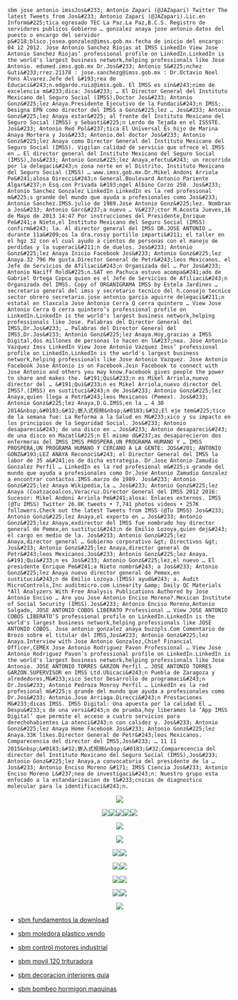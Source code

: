 
```
sbm jose antonio imssJos&#233; Antonio Zapari (@JAZapari) Twitter The latest Tweets from Jos&#233; Antonio Zapari (@JAZapari).Lic.en Inform&#225;tica egresado TEC La Paz.La Paz,B.C.S. Registro de servidores publicos Gobierno … gonzalez anaya jose antonio.datos del puesto o encargo del servidor p&#218;blico.josea.gonzalez@imss.gob.mx.fecha de inicio del encargo: 04 12 2012. Jose Antonio Sanchez Riojas at IMSS LinkedIn View Jose Antonio Sanchez Riojas’ professional profile on LinkedIn.LinkedIn is the world's largest business network,helping professionals like Jose Antonio. edumed.imss.gob.mx Dr.Jos&#233; Antonio S&#225;nchez Guti&#233;rrez.21178 : jose.sanchezg@imss.gob.mx : Dr.Octavio Noel Pons Alvarez.Jefe del &#193;rea de Educaci&#243;n.edgardo.ruiz@imss.gob. El IMSS es sin&#243;nimo de excelencia m&#233;dica: Jos&#233; … El Director General del Instituto Mexicano del Seguro Social (IMSS),Doctor Jos&#233; Antonio Gonz&#225;lez Anaya.Presidente Ejecutivo de la Fundaci&#243;n IMSS;. Designa EPN como director del IMSS a Gonz&#225;lez … Jos&#233; Antonio Gonz&#225;lez Anaya estar&#225; al frente del Instituto Mexicano del Seguro Social (IMSS) y Sebasti&#225;n Lerdo de Tejada en el ISSSTE. Jos&#233; Antonio Red Pol&#237;tica El Universal Es hijo de Marina Anaya Mortera y Jos&#233; Antonio.del doctor Jos&#233; Antonio Gonz&#225;lez Anaya como Director General del Instituto Mexicano del Seguro Social (IMSS). Vigilan calidad de servicio que ofrece el IMSS en … El director general del Instituto Mexicano del Seguro Social (IMSS),Jos&#233; Antonio Gonz&#225;lez Anaya,efectu&#243; un recorrido por la delegaci&#243;n zona norte en el Distrito. Instituto Mexicano del Seguro Social (IMSS) … www.imss.gob.mx.Dr.Mikel Andoni Arriola Pe&#241;alosa Direcci&#243;n General.Boulevard Antonio Pariente Algar&#237;n Esq.con Privada &#193;ngel Albino Corzo 250. Jos&#233; Antonio Sanchez Gonzalez LinkedIn LinkedIn es la red profesional m&#225;s grande del mundo que ayuda a profesionales como Jos&#233; Antonio Sanchez.IMSS.julio de 1989.Jose Antonio Gonz&#225;lez. Nombran a Jos&#233; Antonio Garc&#237;a nuevo … V&#237;ctor M.Acosta Jueves,16 de Mayo de 2013 14:47 Por instrucciones del Presidente,Enrique Pe&#241;a Nieto,el Instituto Mexicano del Seguro Social (IMSS) confirm&#243; la. Al director general del IMSS DR.JOSE ANTONIO … durante 11a&#209;os la dra.rossy portillo imparti&#211; el taller en el hgz 32 con el cual ayudo a cientos de personas con el manejo de perdidas y la superaci&#211;n de duelos. Jos&#233; Antonio Gonz&#225;lez Anaya Inicio Facebook Jos&#233; Antonio Gonz&#225;lez Anaya.32 796 Me gusta.Director General de Petr&#243;leos Mexicanos. el Jefe de Servicios de Afiliaci&#243;n Organizada del … Por Jos&#233; Antonio Naciff Rold&#225;n.SAT en Pachuca estuvo acompa&#241;ado de Gabriel Ortega Copca quien es el Jefe de Servicios de Afiliaci&#243;n Organizada del IMSS. Copy of ORGANIGRAMA IMSS by Estela Jardines … secretario general del imss y secretario tecnico del h.consejo tecnico sector obrero secretario.jose antonio garcia aguirre delegaci&#211;n estatal en tlaxcala Jose Antonio Cerra Q cerra quintero … View Jose Antonio Cerra Q cerra quintero’s professional profile on LinkedIn.LinkedIn is the world's largest business network,helping professionals like Jose. Palabras del Director General del IMSS,Dr.Jos&#233; … Palabras del Director General del IMSS,Dr.Jos&#233; Antonio Gonz&#225;lez Anaya.Hoy,gracias a IMSS Digital,dos millones de personas lo hacen en l&#237;nea. Jose Antonio Vazquez Imss LinkedIn View Jose Antonio Vazquez Imss’ professional profile on LinkedIn.LinkedIn is the world's largest business network,helping professionals like Jose Antonio Vazquez. Jose Antonio Facebook Jose Antonio is on Facebook.Join Facebook to connect with Jose Antonio and others you may know.Facebook gives people the power to share and makes the. &#191;Qui&#233;n es Mikel Arriola,nuevo director del … &#191;Qui&#233;n es Mikel Arriola,nuevo director del IMSS?.(IMSS) en sustituci&#243;n de Jos&#233; Antonio Gonz&#225;lez Anaya,quien llega a Petr&#243;leos Mexicanos (Pemex). Jos&#233; Antonio Gonz&#225;lez Anaya,D.G.IMSS,en la … 4 30 2014&nbsp;&#0183;&#32;嵌入式视频&nbsp;&#0183;&#32;El eje tem&#225;tico de la semana fue: La Reforma a la Salud en M&#233;xico y su impacto en los principios de la Seguridad Social. Jos&#233; Antonio desapareci&#243; de una disco en … Jos&#233; Antonio desapareci&#243; de una disco en Mazatl&#225;n El mismo d&#237;as desaparecieron dos enfermeras del IMSS IMSS PROSPERA,UN PROGRAMA HUMANO Y … IMSS PROSPERA,UN PROGRAMA HUMANO Y CERCANO A LA GENTE: JOS&#201; ANTONIO GONZ&#193;LEZ ANAYA Reconoci&#243; el Director General del IMSS la labor de 35 a&#241;os de dicha estrategia. Dr.Jose Antonio Zamudio Gonzalez Perfil … LinkedIn es la red profesional m&#225;s grande del mundo que ayuda a profesionales como Dr.Jose Antonio Zamudio Gonzalez a encontrar contactos.IMSS.marzo de 1989. Jos&#233; Antonio Gonz&#225;lez Anaya Wikipedia,la … Jos&#233; Antonio Gonz&#225;lez Anaya (Coatzacoalcos,Veracruz.Director General del IMSS 2012 2016: Sucesor: Mikel Andoni Arriola Pe&#241;alosa: Enlaces externos. IMSS (@Tu IMSS) Twitter 26.8K tweets • 7,741 photos videos • 257K followers.Check out the latest Tweets from IMSS (@Tu IMSS) Jos&#233; Antonio Gonz&#225;lez Anaya,el experto en … Jos&#233; Antonio Gonz&#225;lez Anaya,exdirector del IMSS fue nombrado hoy director general de Pemex,en sustituci&#243;n de Emilio Lozoya,quien dej&#243; el cargo en medio de la. Jos&#233; Antonio Gonz&#225;lez Anaya,director general … Gobierno corporativo &gt; Directivos &gt; Jos&#233; Antonio Gonz&#225;lez Anaya,director general de Petr&#243;leos Mexicanos.Jos&#233; Antonio Gonz&#225;lez Anaya. &#191;Qui&#233;n es Jos&#233; Antonio Gonz&#225;lez,el nuevo … El presidente Enrique Pe&#241;a Nieto nombr&#243; a Jos&#233; Antonio Gonz&#225;lez Anaya nuevo director general de Pemex,en sustituci&#243;n de Emilio Lozoya.(IMSS) ayud&#243; a. Audit MicroControls,Inc auditmicro.com Linearity &amp; Daily QC Materials *All Analyzers With Free Analysis Publications Authored by Jose Antonio Enciso … Are you Jose Antonio Enciso Moreno?.Mexican Institute of Social Security (IMSS).Jos&#233; Antonio Enciso Moreno,Antonio Salgado, JOSE ANTONIO COBOS LIBERATO Professional … View JOSE ANTONIO COBOS LIBERATO’S professional profile on LinkedIn.LinkedIn is the world's largest business network,helping professionals like JOSE ANTONIO COBOS. Jose antonio gonzalez anaya buzzpls.Com Comentario de Brozo sobre el titular del IMSS,Jos&#233; Antonio Gonz&#225;lez Anaya.Interview with Jose Antonio Gonzalez,Chief Financial Officer,CEMEX Jose Antonio Rodriguez Pavon Professional … View Jose Antonio Rodriguez Pavon’s professional profile on LinkedIn.LinkedIn is the world's largest business network,helping professionals like Jose Antonio. JOSE ANTONIO TORRES GARZON Perfil … JOSE ANTONIO TORRES GARZON.SUPERVISOR en IMSS Ltd.Ubicaci&#243;n Puebla de Zaragoza y alrededores,M&#233;xico Sector Desarrollo de programaci&#243;n Dr.Jos&#233; Antonio Pedroza Monroy Perfil … LinkedIn es la red profesional m&#225;s grande del mundo que ayuda a profesionales como Dr.Jos&#233; Antonio.Jose Arriaga.Direcci&#243;n Prestaciones M&#233;dicas IMSS. IMSS Digital: Una apuesta por la calidad El … Despu&#233;s de una versi&#243;n de prueba,hoy liberamos la ‘App IMSS Digital’ que permite el acceso a cuatro servicios para derechohabientes La atenci&#243;n con calidez y. Jos&#233; Antonio Gonz&#225;lez Anaya Home Facebook Jos&#233; Antonio Gonz&#225;lez Anaya.33K likes.Director General de Petr&#243;leos Mexicanos. Comparecencia del director del IMSS,Jos&#233; … 11 11 2015&nbsp;&#0183;&#32;嵌入式视频&nbsp;&#0183;&#32;Comparecencia del director del Instituto Mexicano del Seguro Social (IMSS),Jos&#233; Antonio Gonz&#225;lez Anaya,a convocatoria del presidente de la … Jos&#233; Antonio Enciso Moreno &#171; IMSS Ciencia Jos&#233; Antonio Enciso Moreno L&#237;nea de investigaci&#243;n: Nuestro grupo esta enfocado a la estandarizacion de t&#233;cnicas de diagnostico molecular para la identificaci&#243;n. 
```

<div align="center">

<a href="https://es-crusher.shibang-china.com/github&k=sbm+jose+antonio+imss"><img src="https://static.shibang-china.com/es/crusher/logo.jpg"></a>

<a href="https://es-crusher.shibang-china.com/github&k=sbm+jose+antonio+imss"><img src="https://static.shibang-china.com/es/crusher/index.jpg"></a><a href="https://es-crusher.shibang-china.com/material.htmlgithub&k=sbm+jose+antonio+imss"><img src="https://static.shibang-china.com/es/crusher/material.jpg"></a><a href="https://es-crusher.shibang-china.com/application.htmlgithub&k=sbm+jose+antonio+imss"><img src="https://static.shibang-china.com/es/crusher/application.jpg"></a><a href="https://es-crusher.shibang-china.com/aboutus.htmlgithub&k=sbm+jose+antonio+imss"><img src="https://static.shibang-china.com/es/crusher/aboutus.jpg"></a><a href="https://es-crusher.shibang-china.com/contact.htmlgithub&k=sbm+jose+antonio+imss"><img src="https://static.shibang-china.com/es/crusher/contact.jpg"></a>

<a href="https://es-crusher.shibang-china.com/github&k=sbm+jose+antonio+imss"><img src="https://static.shibang-china.com/es/crusher/banner.jpg"></a>

<a href="https://swt.shibang-china.com/github&k=sbm+jose+antonio+imss"><img src="https://static.shibang-china.com/es/crusher/text.jpg"></a>

<a href="https://swt.shibang-china.com/github&k=sbm+jose+antonio+imss"><img src="https://static.shibang-china.com/es/crusher/chat.jpg"></a><a href="https://es-crusher.shibang-china.com/contact.htmlgithub&k=sbm+jose+antonio+imss"><img src="https://static.shibang-china.com/es/crusher/message.jpg"></a>

<a href="https://es-crusher.shibang-china.com/products/pe.htmlgithub&k=sbm+jose+antonio+imss"><img src="https://static.shibang-china.com/es/crusher/pe.jpg"></a><a href="https://es-crusher.shibang-china.com/products/pf.htmlgithub&k=sbm+jose+antonio+imss"><img src="https://static.shibang-china.com/es/crusher/pf.jpg"></a>

<a href="https://es-crusher.shibang-china.com/products/hpt.htmlgithub&k=sbm+jose+antonio+imss"><img src="https://static.shibang-china.com/es/crusher/hpt.jpg"></a><a href="https://es-crusher.shibang-china.com/products/vsi.htmlgithub&k=sbm+jose+antonio+imss"><img src="https://static.shibang-china.com/es/crusher/vsi.jpg"></a>

<a href="https://es-crusher.shibang-china.com/products/klv.htmlgithub&k=sbm+jose+antonio+imss"><img src="https://static.shibang-china.com/es/crusher/klv.jpg"></a><a href="https://es-crusher.shibang-china.com/products/portable.htmlgithub&k=sbm+jose+antonio+imss"><img src="https://static.shibang-china.com/es/crusher/portable.jpg"></a>

<a href="https://swt.shibang-china.com/github&k=sbm+jose+antonio+imss"><img src="https://static.shibang-china.com/es/crusher/case.jpg"></a>

</div>


* [sbm fundamentos la download](sbm%20fundamentos%20la%20download.md)

* [sbm moledora plastico vendo](sbm%20moledora%20plastico%20vendo.md)

* [sbm control motores industrial](sbm%20control%20motores%20industrial.md)

* [sbm movil 120 trituradora](sbm%20movil%20120%20trituradora.md)

* [sbm decoracion interiores guia](sbm%20decoracion%20interiores%20guia.md)

* [sbm bombeo hormigon maquinas](sbm%20bombeo%20hormigon%20maquinas.md)